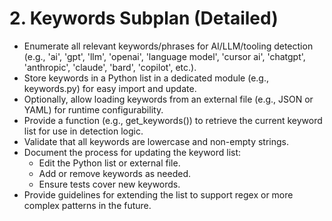 # 2. Keywords Subplan (Detailed)
- Enumerate all relevant keywords/phrases for AI/LLM/tooling detection (e.g., 'ai', 'gpt', 'llm', 'openai', 'language model', 'cursor ai', 'chatgpt', 'anthropic', 'claude', 'bard', 'copilot', etc.).
- Store keywords in a Python list in a dedicated module (e.g., keywords.py) for easy import and update.
- Optionally, allow loading keywords from an external file (e.g., JSON or YAML) for runtime configurability.
- Provide a function (e.g., get_keywords()) to retrieve the current keyword list for use in detection logic.
- Validate that all keywords are lowercase and non-empty strings.
- Document the process for updating the keyword list:
  - Edit the Python list or external file.
  - Add or remove keywords as needed.
  - Ensure tests cover new keywords.
- Provide guidelines for extending the list to support regex or more complex patterns in the future. 